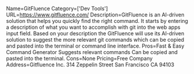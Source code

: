 Name=GitFluence
Category=['Dev Tools']
URL=https://www.gitfluence.com/
Description=GitFluence is an AI-driven solution that helps you quickly find the right command. It starts by entering a description of what you want to accomplish with git into the web apps input field. Based on your description the GitFluence will use its AI-driven solution to suggest the more relevant git commands which can be copied and pasted into the terminal or command line interface.
Pros=Fast & Easy Command Generator Suggests relevant commands Can be copied and pasted into the terminal.
Cons=None
Pricing=Free
Company Address=Gitfluence Inc. 314 Zeppelin Street San Francisco CA 94103
